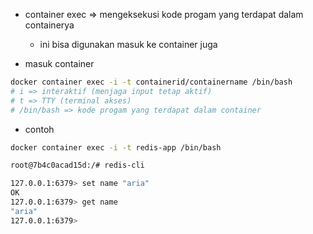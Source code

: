- container exec => mengeksekusi kode progam yang terdapat dalam containerya
    - ini bisa digunakan masuk ke container juga

- masuk container
```bash
docker container exec -i -t containerid/containername /bin/bash
# i => interaktif (menjaga input tetap aktif)
# t => TTY (terminal akses)
# /bin/bash => kode progam yang terdapat dalam container
```

- contoh
```bash
docker container exec -i -t redis-app /bin/bash

root@7b4c0acad15d:/# redis-cli 

127.0.0.1:6379> set name "aria"
OK
127.0.0.1:6379> get name
"aria"
127.0.0.1:6379>
```